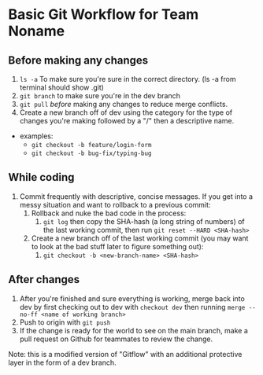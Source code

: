 # Basic Git Workflow for Team Noname


## Before making any changes
1. `ls -a` To make sure you're sure in the correct directory. (ls -a from terminal should show .git)
2. `git branch` to make sure you're in the dev branch 
3. `git pull` _before_ making any changes to reduce merge conflicts.
4. Create a new branch off of dev using the category for the type of changes you're making followed by a "/" then a descriptive name.
- examples: 
  - `git checkout -b feature/login-form`
  - `git checkout -b bug-fix/typing-bug`

## While coding
1. Commit frequently with descriptive, concise messages. If you get into a messy situation and want to rollback to a previous commit:
   1. Rollback and nuke the bad code in the process:
      1. `git log` then copy the SHA-hash (a long string of numbers) of the last working commit, then run `git reset --HARD <SHA-hash>`
   2. Create a new branch off of the last working commit (you may want to look at the bad stuff later to figure something out):
      1. `git checkout -b <new-branch-name> <SHA-hash>` 
## After changes
1. After you're finished and sure everything is working, merge back into dev by first checking out to dev with `checkout dev` then running `merge --no-ff <name of working branch>` 
2. Push to origin with `git push`
3. If the change is ready for the world to see on the main branch, make a pull request on Github for teammates to review the change. 

Note: this is a modified version of "Gitflow" with an additional protective layer in the form of a dev branch. 
